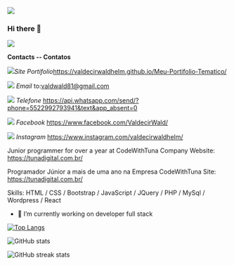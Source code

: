 
<!--
**ValdecirWaldhelm/ValdecirWaldhelm** is a ✨ _special_ ✨ repository because its `README.md` (this file) appears on your GitHub profile.

Here are some ideas to get you started:

- 🔭 I’m currently working on ...
- 🌱 I’m currently learning ...
- 👯 I’m looking to collaborate on ...
- 🤔 I’m looking for help with ...
- 💬 Ask me about ...
- 📫 How to reach me: ...
- 😄 Pronouns: ...
- ⚡ Fun fact: ...
-->

![](https://www.imagemhost.com.br/image/zlxEi)

### Hi there 👋

![](https://www.imagemhost.com.br/images/2021/03/05/img_perfil.png)

**Contacts  --  Contatos**

![](https://www.imagemhost.com.br/images/2021/03/05/email2_gold_R-removebg-preview.png)*Site Portifolio*https://valdecirwaldhelm.github.io/Meu-Portifolio-Tematico/

![](https://www.imagemhost.com.br/images/2021/03/05/email_R_gold__1_-removebg-preview.png) *Email* to:valdwald81@gmail.com

![](https://www.imagemhost.com.br/images/2021/03/05/email_R_gold__2_-removebg-preview.png)  *Telefone* <https://api.whatsapp.com/send/?phone=5522992793941&text&app_absent=0>

![](https://www.imagemhost.com.br/images/2021/03/05/facebook-removebg-preview.png) *Facebook* https://www.facebook.com/ValdecirWald/

![](https://www.imagemhost.com.br/images/2021/03/05/instagram-removebg-preview.png)  *Instagram* https://www.instagram.com/valdecirwaldhelm/

Junior programmer for over a year at CodeWithTuna Company Website: https://tunadigital.com.br/

Programador Júnior a mais de uma ano na Empresa CodeWithTuna Site: https://tunadigital.com.br/

Skills: HTML / CSS / Bootstrap / JavaScript / JQuery / PHP / MySql / Wordpress / React

- 🔭 I’m currently working on developer full stack  

[![Top Langs](https://github-readme-stats.vercel.app/api/top-langs/?username=ValdecirWaldhelm)](https://github.com/anuraghazra/github-readme-stats)

![GitHub stats](https://github-readme-stats.vercel.app/api?username=ValdecirWaldhelm&show_icons=true)  

![GitHub streak stats](https://github-readme-streak-stats.herokuapp.com/?user=ValdecirWaldhelm)  

